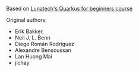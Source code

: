 Based on [Lunatech's Quarkus for beginners course](https://github.com/lunatech-labs/lunatech-beginner-quarkus-course-student-app)

Original authors:

- Erik Bakker,
- Neil J. L. Benn
- Diego Román Rodríguez
- Alexandre Bensoussan
- Lan Huong Mai
- jichay
